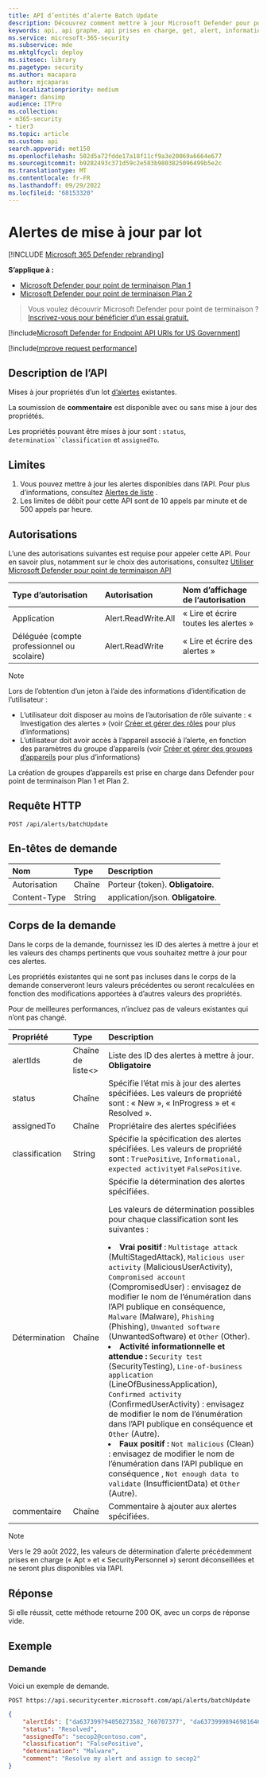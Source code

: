 ```yaml
---
title: API d’entités d’alerte Batch Update
description: Découvrez comment mettre à jour Microsoft Defender pour point de terminaison alertes dans un lot à l’aide de cette API. Vous pouvez mettre à jour l’état, la détermination, la classification et les propriétés assignedTo.
keywords: api, api graphe, api prises en charge, get, alert, information, id
ms.service: microsoft-365-security
ms.subservice: mde
ms.mktglfcycl: deploy
ms.sitesec: library
ms.pagetype: security
ms.author: macapara
author: mjcaparas
ms.localizationpriority: medium
manager: dansimp
audience: ITPro
ms.collection:
- m365-security
- tier3
ms.topic: article
ms.custom: api
search.appverid: met150
ms.openlocfilehash: 502d5a72fdde17a18f11cf9a3e20069a6664e677
ms.sourcegitcommit: b9282493c371d59c2e583b9803825096499b5e2c
ms.translationtype: MT
ms.contentlocale: fr-FR
ms.lasthandoff: 09/29/2022
ms.locfileid: "68153320"
---
```

# <a name="batch-update-alerts"></a>Alertes de mise à jour par lot

[!INCLUDE [Microsoft 365 Defender rebranding](../../includes/microsoft-defender.md)]


**S’applique à :** 
- [Microsoft Defender pour point de terminaison Plan 1](https://go.microsoft.com/fwlink/p/?linkid=2154037)
- [Microsoft Defender pour point de terminaison Plan 2](https://go.microsoft.com/fwlink/p/?linkid=2154037)

>Vous voulez découvrir Microsoft Defender pour point de terminaison ? [Inscrivez-vous pour bénéficier d’un essai gratuit.](https://signup.microsoft.com/create-account/signup?products=7f379fee-c4f9-4278-b0a1-e4c8c2fcdf7e&ru=https://aka.ms/MDEp2OpenTrial?ocid=docs-wdatp-exposedapis-abovefoldlink)

[!include[Microsoft Defender for Endpoint API URIs for US Government](../../includes/microsoft-defender-api-usgov.md)]

[!include[Improve request performance](../../includes/improve-request-performance.md)]


## <a name="api-description"></a>Description de l’API

Mises à jour propriétés d’un lot [d’alertes](alerts.md) existantes.

La soumission de **commentaire** est disponible avec ou sans mise à jour des propriétés.

Les propriétés pouvant être mises à jour sont : `status`, `determination``classification` et `assignedTo`.

## <a name="limitations"></a>Limites

1. Vous pouvez mettre à jour les alertes disponibles dans l’API. Pour plus d’informations, consultez [Alertes de liste](get-alerts.md) .
2. Les limites de débit pour cette API sont de 10 appels par minute et de 500 appels par heure.

## <a name="permissions"></a>Autorisations

L’une des autorisations suivantes est requise pour appeler cette API. Pour en savoir plus, notamment sur le choix des autorisations, consultez [Utiliser Microsoft Defender pour point de terminaison API](apis-intro.md)

Type d’autorisation | Autorisation | Nom d’affichage de l’autorisation
:---|:---|:---
Application | Alert.ReadWrite.All | « Lire et écrire toutes les alertes »
Déléguée (compte professionnel ou scolaire) | Alert.ReadWrite | « Lire et écrire des alertes »

> [!NOTE]
> Lors de l’obtention d’un jeton à l’aide des informations d’identification de l’utilisateur :
>
> - L’utilisateur doit disposer au moins de l’autorisation de rôle suivante : « Investigation des alertes » (voir [Créer et gérer des rôles](user-roles.md) pour plus d’informations)
> - L’utilisateur doit avoir accès à l’appareil associé à l’alerte, en fonction des paramètres du groupe d’appareils (voir [Créer et gérer des groupes d’appareils](machine-groups.md) pour plus d’informations)
>
> La création de groupes d’appareils est prise en charge dans Defender pour point de terminaison Plan 1 et Plan 2.

## <a name="http-request"></a>Requête HTTP

```http
POST /api/alerts/batchUpdate
```

## <a name="request-headers"></a>En-têtes de demande

Nom|Type|Description
:---|:---|:---
Autorisation | Chaîne | Porteur {token}. **Obligatoire**.
Content-Type | String | application/json. **Obligatoire**.

## <a name="request-body"></a>Corps de la demande

Dans le corps de la demande, fournissez les ID des alertes à mettre à jour et les valeurs des champs pertinents que vous souhaitez mettre à jour pour ces alertes.

Les propriétés existantes qui ne sont pas incluses dans le corps de la demande conserveront leurs valeurs précédentes ou seront recalculées en fonction des modifications apportées à d’autres valeurs des propriétés.

Pour de meilleures performances, n’incluez pas de valeurs existantes qui n’ont pas changé.

Propriété | Type | Description
:---|:---|:---
alertIds | Chaîne de liste&lt;&gt;| Liste des ID des alertes à mettre à jour. **Obligatoire**
status | Chaîne | Spécifie l’état mis à jour des alertes spécifiées. Les valeurs de propriété sont : « New », « InProgress » et « Resolved ».
assignedTo | Chaîne | Propriétaire des alertes spécifiées
classification | String | Spécifie la spécification des alertes spécifiées. Les valeurs de propriété sont : `TruePositive`, `Informational, expected activity`et `FalsePositive`.
Détermination | Chaîne | Spécifie la détermination des alertes spécifiées. <p>Les valeurs de détermination possibles pour chaque classification sont les suivantes : <br><li> <b>Vrai positif</b> : `Multistage attack` (MultiStagedAttack), `Malicious user activity` (MaliciousUserActivity), `Compromised account` (CompromisedUser) : envisagez de modifier le nom de l’énumération dans l’API publique en conséquence, `Malware` (Malware), `Phishing` (Phishing), `Unwanted software` (UnwantedSoftware) et `Other` (Other). <li> <b>Activité informationnelle et attendue :</b> `Security test` (SecurityTesting), `Line-of-business application` (LineOfBusinessApplication), `Confirmed activity` (ConfirmedUserActivity) : envisagez de modifier le nom de l’énumération dans l’API publique en conséquence et `Other` (Autre). <li>  <b>Faux positif :</b> `Not malicious` (Clean) : envisagez de modifier le nom de l’énumération dans l’API publique en conséquence , `Not enough data to validate` (InsufficientData) et `Other` (Autre).
commentaire | Chaîne | Commentaire à ajouter aux alertes spécifiées.

>[!NOTE]
>Vers le 29 août 2022, les valeurs de détermination d’alerte précédemment prises en charge (« Apt » et « SecurityPersonnel ») seront déconseillées et ne seront plus disponibles via l’API.

## <a name="response"></a>Réponse

Si elle réussit, cette méthode retourne 200 OK, avec un corps de réponse vide.

## <a name="example"></a>Exemple

### <a name="request"></a>Demande

Voici un exemple de demande.

```http
POST https://api.securitycenter.microsoft.com/api/alerts/batchUpdate
```

```json
{
    "alertIds": ["da637399794050273582_760707377", "da637399989469816469_51697947354"],
    "status": "Resolved",
    "assignedTo": "secop2@contoso.com",
    "classification": "FalsePositive",
    "determination": "Malware",
    "comment": "Resolve my alert and assign to secop2"
}
```
